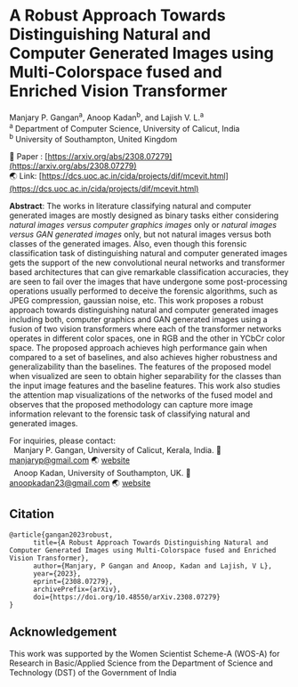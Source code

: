 

# A Robust Approach Towards Distinguishing Natural and Computer Generated Images using Multi-Colorspace fused and Enriched Vision Transformer

Manjary P. Gangan<sup>a</sup>, Anoop Kadan<sup>b</sup>, and Lajish V. L.<sup>a</sup> </br>
<sup>a</sup> Department of Computer Science, University of Calicut, India </br>
<sup>b</sup> University of Southampton, United Kingdom


:memo: Paper : [https://arxiv.org/abs/2308.07279](https://arxiv.org/abs/2308.07279)</br>
:earth_asia: Link: [https://dcs.uoc.ac.in/cida/projects/dif/mcevit.html](https://dcs.uoc.ac.in/cida/projects/dif/mcevit.html) 


**Abstract**: The works in literature classifying natural and computer generated images are mostly designed as binary tasks either considering <i>natural images versus computer graphics images</i> only or <i>natural images versus GAN generated images</i> only, but not natural images versus both classes of the generated images. Also, even though this forensic classification task of distinguishing natural and computer generated images gets the support of the new convolutional neural networks and transformer based architectures that can give remarkable classification accuracies, they are seen to fail over the images that have undergone some post-processing operations usually performed to deceive the forensic algorithms, such as JPEG compression, gaussian noise, etc. This work proposes a robust approach towards distinguishing natural and computer generated images including both, computer graphics and GAN generated images using a fusion of two vision transformers where each of the transformer networks operates in different color spaces, one in RGB and the other in YCbCr color space. The proposed approach achieves high performance gain when compared to a set of baselines, and also achieves higher robustness and generalizability than the baselines. The features of the proposed model when visualized are seen to obtain higher separability for the classes than the input image features and the baseline features. This work also studies the attention map visualizations of the networks of the fused model and observes that the proposed methodology can capture more image information relevant to the forensic task of classifying natural and generated images. 

For inquiries, please contact: </br>
&nbsp; Manjary P. Gangan, University of Calicut, Kerala, India. :email: manjaryp@gmail.com :earth_asia: [website](https://dcs.uoc.ac.in/~manjary/) </br>
&nbsp; Anoop Kadan, University of Southampton, UK. :email: anoopkadan23@gmail.com :earth_asia: [website](https://www.southampton.ac.uk/people/65qvt5/doctor-anoop-kadan)</br>


## Citation
```
@article{gangan2023robust,
      title={A Robust Approach Towards Distinguishing Natural and Computer Generated Images using Multi-Colorspace fused and Enriched Vision Transformer}, 
      author={Manjary, P Gangan and Anoop, Kadan and Lajish, V L},
      year={2023},
      eprint={2308.07279},
      archivePrefix={arXiv},
      doi={https://doi.org/10.48550/arXiv.2308.07279}
}
```

## Acknowledgement
This work was supported by the Women Scientist Scheme-A (WOS-A) for Research in Basic/Applied Science from the Department of Science and Technology (DST) of the Government of India 





